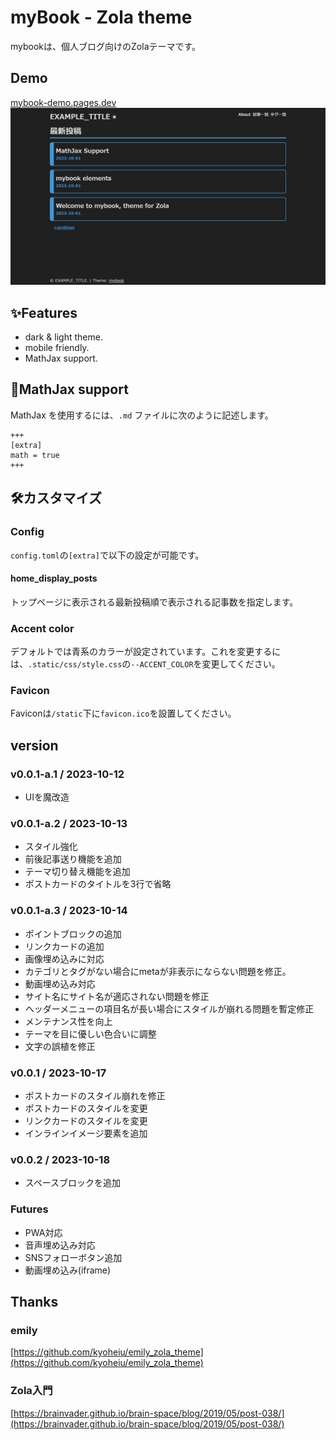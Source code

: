 # myBook - Zola theme
mybookは、個人ブログ向けのZolaテーマです。

## Demo
[mybook-demo.pages.dev](https://mybook-demo.pages.dev/)
![](./theme_img.jpg)

## ✨Features
- dark & light theme.
- mobile friendly.
- MathJax support.

## 🧮MathJax support

MathJax を使用するには、`.md` ファイルに次のように記述します。
```
+++
[extra]
math = true
+++
```

## 🛠カスタマイズ

### Config
`config.toml`の`[extra]`で以下の設定が可能です。

#### home_display_posts
トップページに表示される最新投稿順で表示される記事数を指定します。

### Accent color
デフォルトでは青系のカラーが設定されています。これを変更するには、`.static/css/style.css`の`--ACCENT_COLOR`を変更してください。

### Favicon
Faviconは`/static`下に`favicon.ico`を設置してください。

## version
### v0.0.1-a.1 / 2023-10-12
- UIを魔改造

### v0.0.1-a.2 / 2023-10-13
- スタイル強化
- 前後記事送り機能を追加
- テーマ切り替え機能を追加
- ポストカードのタイトルを3行で省略

### v0.0.1-a.3 / 2023-10-14
- ポイントブロックの追加
- リンクカードの追加
- 画像埋め込みに対応
- カテゴリとタグがない場合にmetaが非表示にならない問題を修正。
- 動画埋め込み対応
- サイト名にサイト名が適応されない問題を修正
- ヘッダーメニューの項目名が長い場合にスタイルが崩れる問題を暫定修正
- メンテナンス性を向上
- テーマを目に優しい色合いに調整
- 文字の誤植を修正

### v0.0.1 / 2023-10-17
- ポストカードのスタイル崩れを修正
- ポストカードのスタイルを変更
- リンクカードのスタイルを変更
- インラインイメージ要素を追加

### v0.0.2 / 2023-10-18
- スペースブロックを追加

### Futures
- PWA対応
- 音声埋め込み対応
- SNSフォローボタン追加
- 動画埋め込み(iframe)

## Thanks
### emily
[https://github.com/kyoheiu/emily_zola_theme](https://github.com/kyoheiu/emily_zola_theme)

### Zola入門
[https://brainvader.github.io/brain-space/blog/2019/05/post-038/](https://brainvader.github.io/brain-space/blog/2019/05/post-038/)